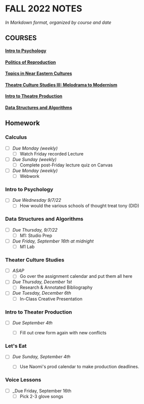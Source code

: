 # FALL 2022 NOTES

*In Markdown format, organized by course and date*

## COURSES
#### [Intro to Psychology](/Intro%20to%20Psychology/Notes)
#### [Politics of Reproduction](/Politics%20of%20Reproduction/Notes)
#### [Topics in Near Eastern Cultures](/Topics%20in%20Near%20Eastern%20Cultures/Notes)
#### [Theatre Culture Studies III: Melodrama to Modernism](/Theatre%20Culture%20Studies%20III/Notes)
#### [Intro to Theatre Production](/Intro%20to%20Theatre%20Production/Notes)
#### [Data Structures and Algorithms](/Data%20Structures%20and%20Algorithms/Notes)


## Homework

### Calculus
- [ ] _Due Monday (weekly)_
  - [ ] Watch Friday recorded Lecture
- [ ] _Due Sunday (weekly)_
  - [ ] Complete post-Friday lecture quiz on Canvas
- [ ] _Due Monday (weekly)_
  - [ ] Webwork

### Intro to Psychology
- [ ] _Due Wednesday 9/7/22_
  - [ ] How would the various schools of thought treat tony (DID)

### Data Structures and Algorithms
- [ ] _Due Thursday, 9/7/22_
  - [ ] M1: Studio Prep
- [ ] _Due Friday, September 16th at midnight_
  - [ ] M1 Lab

### Theater Culture Studies
- [ ] _ASAP_
  - [ ] Go over the assignment calendar and put them all here
- [ ] _Due Thursday, December 1st_
  - [ ] Research & Annotated Bibliography
- [ ] _Due Tuesday, December 6th_
  - [ ] In-Class Creative Presentation

### Intro to Theater Production
- [ ] _Due September 4th_
  - [ ] Fill out crew form again with new conflicts


### Let's Eat
- [ ] _Due Sunday, September 4th_
  - [ ] Use Naomi's prod calendar to make production deadlines.

  
### Voice Lessons
- [ ] _Due Friday, September 16th
  - [ ] Pick 2-3 glove songs